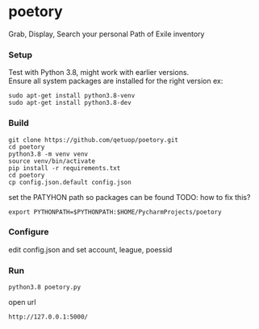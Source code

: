 # poetory
Grab, Display, Search your personal Path of Exile inventory

### Setup
Test with Python 3.8, might work with earlier versions.  
Ensure all system packages are installed for the right version ex:
```
sudo apt-get install python3.8-venv
sudo apt-get install python3.8-dev
```

### Build
```
git clone https://github.com/qetuop/poetory.git
cd poetory
python3.8 -m venv venv
source venv/bin/activate
pip install -r requirements.txt
cd poetory
cp config.json.default config.json
```

set the PATYHON path so packages can be found TODO: how to fix this?

```export PYTHONPATH=$PYTHONPATH:$HOME/PycharmProjects/poetory```

### Configure
edit config.json and set account, league, poessid

### Run
```python3.8 poetory.py``` 

open url 

```http://127.0.0.1:5000/```